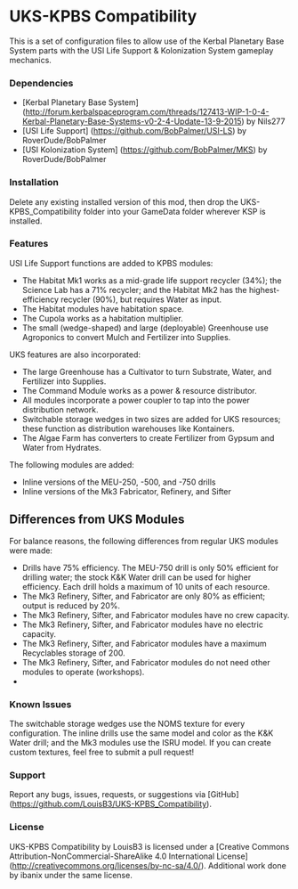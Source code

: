 UKS-KPBS Compatibility
===

This is a set of configuration files to allow use of the Kerbal Planetary Base System parts with the USI Life Support & Kolonization System gameplay mechanics.

### Dependencies

- [Kerbal Planetary Base System] (http://forum.kerbalspaceprogram.com/threads/127413-WIP-1-0-4-Kerbal-Planetary-Base-Systems-v0-2-4-Update-13-9-2015) by Nils277
- [USI Life Support] (https://github.com/BobPalmer/USI-LS) by RoverDude/BobPalmer
- [USI Kolonization System] (https://github.com/BobPalmer/MKS) by RoverDude/BobPalmer

### Installation

Delete any existing installed version of this mod, then drop the UKS-KPBS_Compatibility folder into your GameData folder wherever KSP is installed.

### Features

USI Life Support functions are added to KPBS modules:

- The Habitat Mk1 works as a mid-grade life support recycler (34%); the Science Lab has a 71% recycler; and the Habitat Mk2 has the highest-efficiency recycler (90%), but requires Water as input.
- The Habitat modules have habitation space.
- The Cupola works as a habitation multiplier.
- The small (wedge-shaped) and large (deployable) Greenhouse use Agroponics to convert Mulch and Fertilizer into Supplies.

UKS features are also incorporated:

- The large Greenhouse has a Cultivator to turn Substrate, Water, and Fertilizer into Supplies.
- The Command Module works as a power & resource distributor.
- All modules incorporate a power coupler to tap into the power distribution network.
- Switchable storage wedges in two sizes are added for UKS resources; these function as distribution warehouses like Kontainers.
- The Algae Farm has converters to create Fertilizer from Gypsum and Water from Hydrates.

The following modules are added:

- Inline versions of the MEU-250, -500, and -750 drills
- Inline versions of the Mk3 Fabricator, Refinery, and Sifter

## Differences from UKS Modules

For balance reasons, the following differences from regular UKS modules were made:

- Drills have 75% efficiency. The MEU-750 drill is only 50% efficient for drilling water; the stock K&K Water drill can be used for higher efficiency. Each drill holds a maximum of 10 units of each resource.
- The Mk3 Refinery, Sifter, and Fabricator are only 80% as efficient; output is reduced by 20%.
- The Mk3 Refinery, Sifter, and Fabricator modules have no crew capacity.
- The Mk3 Refinery, Sifter, and Fabricator modules have no electric capacity.
- The Mk3 Refinery, Sifter, and Fabricator modules have a maximum Recyclables storage of 200.
- The Mk3 Refinery, Sifter, and Fabricator modules do not need other modules to operate (workshops).
- 

### Known Issues

The switchable storage wedges use the NOMS texture for every configuration. The inline drills use the same model and color as the K&K Water drill; and the Mk3 modules use the ISRU model. If you can create custom textures, feel free to submit a pull request!

### Support

Report any bugs, issues, requests, or suggestions via [GitHub] (https://github.com/LouisB3/UKS-KPBS_Compatibility).

### License
UKS-KPBS Compatibility by LouisB3 is licensed under a [Creative Commons Attribution-NonCommercial-ShareAlike 4.0 International License] (http://creativecommons.org/licenses/by-nc-sa/4.0/). Additional work done by ibanix under the same license.
